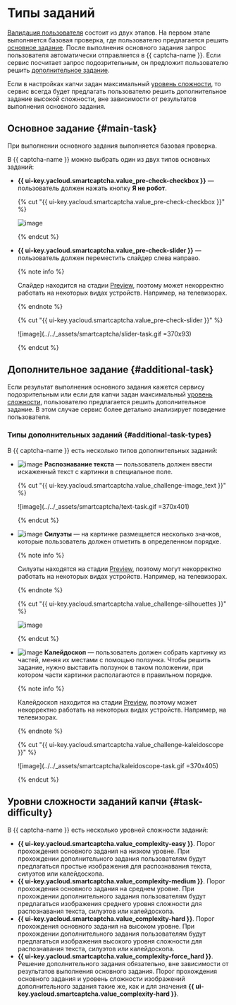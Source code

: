 # Типы заданий

[Валидация пользователя](./validation.md) состоит из двух этапов. На первом этапе выполняется базовая проверка, где пользователю предлагается решить [основное задание](#main-task). После выполнения основного задания запрос пользователя автоматически отправляется в {{ captcha-name }}. Если сервис посчитает запрос подозрительным, он предложит пользователю решить [дополнительное задание](#additional-task). 

Если в настройках капчи задан максимальный [уровень сложности](#additional-task-difficulty), то сервис всегда будет предлагать пользователю решить дополнительное задание высокой сложности, вне зависимости от результатов выполнения основного задания.

## Основное задание {#main-task}

При выполнении основного задания выполняется базовая проверка.

В {{ captcha-name }} можно выбрать один из двух типов основных заданий:

* **{{ ui-key.yacloud.smartcaptcha.value_pre-check-checkbox }}** — пользователь должен нажать кнопку **Я не робот**.
  
  {% cut "{{ ui-key.yacloud.smartcaptcha.value_pre-check-checkbox }}" %}

  ![image](../../_assets/smartcaptcha/checkbox-task.gif)

  {% endcut %}

* **{{ ui-key.yacloud.smartcaptcha.value_pre-check-slider }}** — пользователь должен переместить слайдер слева направо.
  
  {% note info %}

  Слайдер находится на стадии [Preview](../../overview/concepts/launch-stages.md), поэтому может некорректно работать на некоторых видах устройств. Например, на телевизорах.

  {% endnote %}
  
  {% cut "{{ ui-key.yacloud.smartcaptcha.value_pre-check-slider }}" %}

  ![image](../../_assets/smartcaptcha/slider-task.gif =370x93)

  {% endcut %}

## Дополнительное задание {#additional-task}

Если результат выполнения основного задания кажется сервису подозрительным или если для капчи задан максимальный [уровень сложности](#additional-task-difficulty), пользователю предлагается решить дополнительное задание. В этом случае сервис более детально анализирует поведение пользователя.

### Типы дополнительных заданий {#additional-task-types}

В {{ captcha-name }} есть несколько типов дополнительных заданий:

* ![image](../../_assets/console-icons/text.svg) **Распознавание текста** — пользователь должен ввести искаженный текст с картинки в специальное поле.
  
  {% cut "{{ ui-key.yacloud.smartcaptcha.value_challenge-image_text }}" %}

  ![image](../../_assets/smartcaptcha/text-task.gif =370x401)

  {% endcut %}

* ![image](../../_assets/console-icons/picture.svg) **Силуэты** — на картинке размещается несколько значков, которые пользователь должен отметить в определенном порядке.
  
  {% note info %}

  Силуэты находятся на стадии [Preview](../../overview/concepts/launch-stages.md), поэтому могут некорректно работать на некоторых видах устройств. Например, на телевизорах.

  {% endnote %}
  
  {% cut "{{ ui-key.yacloud.smartcaptcha.value_challenge-silhouettes }}" %}

  ![image](../../_assets/smartcaptcha/silhouette-task.gif)

  {% endcut %}

* ![image](../../_assets/console-icons/layout-cells-large.svg) **Калейдоскоп** — пользователь должен собрать картинку из частей, меняя их местами с помощью ползунка. Чтобы решить задание, нужно выставить ползунок в таком положении, при котором части картинки располагаются в правильном порядке.
  
  {% note info %}

  Калейдоскоп находится на стадии [Preview](../../overview/concepts/launch-stages.md), поэтому может некорректно работать на некоторых видах устройств. Например, на телевизорах.

  {% endnote %}
  
  {% cut "{{ ui-key.yacloud.smartcaptcha.value_challenge-kaleidoscope }}" %}

  ![image](../../_assets/smartcaptcha/kaleidoscope-task.gif =370x405)

  {% endcut %}

## Уровни сложности заданий капчи {#task-difficulty}

В {{ captcha-name }} есть несколько уровней сложности заданий:

* **{{ ui-key.yacloud.smartcaptcha.value_complexity-easy }}**. Порог прохождения основного задания на низком уровне. При прохождении дополнительного задания пользователям будут предлагаться простые изображения для распознавания текста, силуэтов или калейдоскопа.
* **{{ ui-key.yacloud.smartcaptcha.value_complexity-medium }}**. Порог прохождения основного задания на среднем уровне. При прохождении дополнительного задания пользователям будут предлагаться изображения среднего уровня сложности для распознавания текста, силуэтов или калейдоскопа.
* **{{ ui-key.yacloud.smartcaptcha.value_complexity-hard }}**. Порог прохождения основного задания на высоком уровне. При прохождении дополнительного задания пользователям будут предлагаться изображения высокого уровня сложности для распознавания текста, силуэтов или калейдоскопа.
* **{{ ui-key.yacloud.smartcaptcha.value_complexity-force_hard }}**. Решение дополнительного задания обязательно, вне зависимости от результатов выполнения основного задания. Порог прохождения основного задания и уровень сложности изображений дополнительного задания такие же, как и для значения **{{ ui-key.yacloud.smartcaptcha.value_complexity-hard }}**.